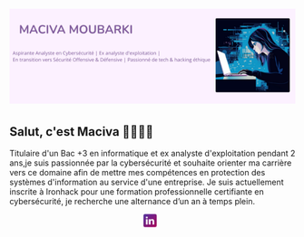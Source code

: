 # ![MacivaMoubarki](https://github.com/MacivaMoubarki/MacivaMoubarki/blob/main/banniere.png.png)

## Salut, c'est Maciva 👋👩🏻‍💻

Titulaire d'un Bac +3 en informatique et ex analyste d'exploitation pendant 2 ans,je suis passionnée par la cybersécurité et souhaite orienter ma carrière vers ce domaine afin de mettre mes compétences en protection des systèmes d'information au service d'une entreprise. Je suis actuellement inscrite à Ironhack pour une formation professionnelle certifiante en cybersécurité, je recherche une alternance d’un an à temps plein.

<p align='center'>
  <a href="https://www.linkedin.com/in/maciva-moubarki-4a1a54100/"><img height="24" src="https://github.com/MacivaMoubarki/MacivaMoubarki/blob/main/linkedin.png?raw=true"></a>&nbsp;&nbsp;
</p>


